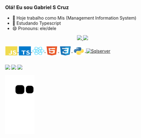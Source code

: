 ### Olá! Eu sou Gabriel S Cruz 
- 🔭 Hoje trabalho como  Mis (Management Information System)
- 🌱 Estudando Typescript
- 😄 Pronouns: ele/dele

<div align="center">
  <a href="https://github.com/Gabrielscruz">
  <img height="180em" src="https://github-readme-stats.vercel.app/api?username=Gabrielscruz&show_icons=true&theme=dracula&include_all_commits=true&count_private=true"/>
  <img height="180em" src="https://github-readme-stats.vercel.app/api/top-langs/?username=Gabrielscruz&layout=compact&langs_count=7&theme=dracula"/>
</div>


<div style="display: inline_block"><br>
  <img align="center" alt="Js" height="30" width="40" src="https://raw.githubusercontent.com/devicons/devicon/master/icons/javascript/javascript-plain.svg">
  <img align="center" alt="Ts" height="30" width="40" src="https://raw.githubusercontent.com/devicons/devicon/master/icons/typescript/typescript-plain.svg">
  <img align="center" alt="React" height="30" width="40" src="https://raw.githubusercontent.com/devicons/devicon/master/icons/react/react-original.svg">
  <img align="center" alt="HTML" height="30" width="40" src="https://raw.githubusercontent.com/devicons/devicon/master/icons/html5/html5-original.svg">
  <img align="center" alt="CSS" height="30" width="40" src="https://raw.githubusercontent.com/devicons/devicon/master/icons/css3/css3-original.svg">
  <img align="center" alt="Python" height="30" width="40" src="https://raw.githubusercontent.com/devicons/devicon/master/icons/python/python-original.svg">
  <img align="center" alt="Sqlserver" height="30" width="40"  src="https://raw.githubusercontent.com/devicons/devicon/master/icons/microsoftsqlserver/microsoftsqlserver-plain-original.svg" />
</div>
  
  ##
  
<div> 
    <a href="https://discord.gg/EapEzxu2" target="_blank"><img src="https://img.shields.io/badge/Discord-7289DA?style=for-the-badge&logo=discord&logoColor=white" target="_blank"></a> 
    <a href = "mailto:gabriel-blz@outlook.com.br"><img src="https://img.shields.io/badge/Microsoft_Outlook-0078D4?style=for-the-badge&logo=microsoft-outlook&logoColor=white" target="_blank"></a>
    <a href="https://www.linkedin.com/in/gabriel-blz/" target="_blank"><img src="https://img.shields.io/badge/-LinkedIn-%230077B5?style=for-the-badge&logo=linkedin&logoColor=white" target="_blank"></a> 
  
![Snake animation](https://github.com/Gabrielscruz/Gabrielscruz/blob/output/github-contribution-grid-snake.svg)
  
</div>
